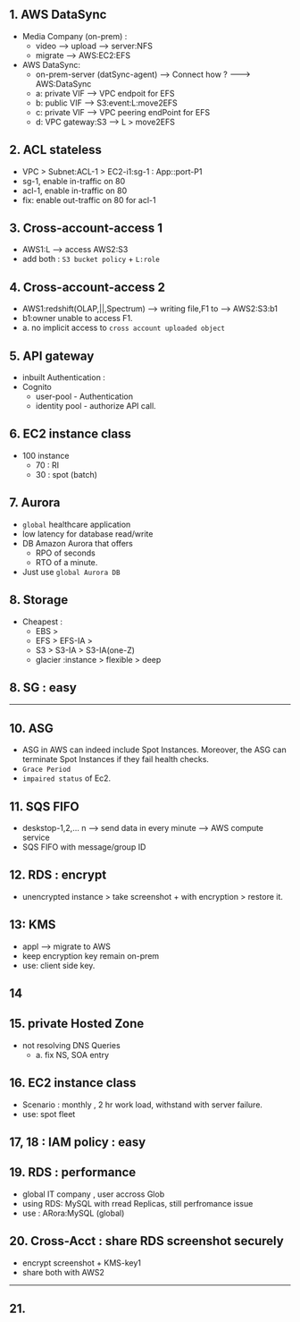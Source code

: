 ## 1. AWS DataSync
- Media Company (on-prem) : 
  - video --> upload --> server:NFS
  - migrate --> AWS:EC2:EFS
- AWS DataSync:
  - on-prem-server (datSync-agent) -->  Connect how ? ---> AWS:DataSync
  - a: private VIF --> VPC endpoit for EFS
  - b: public VIF  --> S3:event:L:move2EFS
  - c: private VIF --> VPC peering endPoint for EFS
  - d: VPC gateway:S3 --> L > move2EFS

## 2. ACL stateless
- VPC > Subnet:ACL-1  > EC2-i1:sg-1 : App::port-P1
- sg-1, enable in-traffic on 80
- acl-1, enable in-traffic on 80
- fix: enable out-traffic on 80 for acl-1

## 3. Cross-account-access 1
- AWS1:L --> access AWS2:S3
- add both : `S3 bucket policy` + `L:role`

## 4. Cross-account-access 2
- AWS1:redshift(OLAP,||,Spectrum) --> writing file,F1 to -->  AWS2:S3:b1
- b1:owner unable to access F1.
- a. no implicit access to `cross account uploaded object`

## 5. API gateway
- inbuilt Authentication : 
- Cognito 
  - user-pool - Authentication
  - identity pool - authorize API call.

## 6. EC2 instance class
- 100 instance
  - 70 : RI
  - 30 : spot (batch)

## 7. Aurora
- `global` healthcare application 
- low latency for database read/write 
- DB Amazon Aurora that offers 
  - RPO of seconds 
  - RTO of a minute.
- Just use `global Aurora DB`

## 8. Storage
- Cheapest :
  - EBS >
  - EFS > EFS-IA >
  - S3 > S3-IA > S3-IA(one-Z)
  - glacier :instance > flexible > deep

## 8. SG : easy

---

## 10. ASG
- ASG in AWS can indeed include Spot Instances. Moreover, the ASG can terminate Spot Instances if they fail health checks.
- `Grace Period`
- `impaired status` of Ec2.

## 11. SQS FIFO
- deskstop-1,2,... n --> send data in every minute --> AWS compute service
- SQS FIFO with message/group ID 

## 12. RDS : encrypt
- unencrypted instance > take screenshot + with encryption > restore it.

## 13: KMS
- appl --> migrate to AWS
- keep encryption key remain on-prem
- use: client side key.

## 14 

## 15. private Hosted Zone
- not resolving DNS Queries
  - a. fix NS, SOA entry

## 16.  EC2 instance class
- Scenario : monthly , 2 hr work load, withstand with server failure.
- use: spot fleet

## 17, 18 : IAM policy : easy

## 19. RDS : performance
- global IT company , user accross Glob
- using RDS: MySQL with rread Replicas, still perfromance issue
- use : ARora:MySQL (global)

## 20. Cross-Acct : share RDS screenshot securely
- encrypt screenshot + KMS-key1
- share both with AWS2

---

## 21.